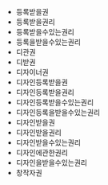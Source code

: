 - 등록받을권
- 등록받을권리
- 등록받을수있는권리
- 등록을받을수있는권리
- 디관권
- 디받권
- 디자이너권
- 디자인등록받을권
- 디자인등록받을권리
- 디자인등록받을수있는권리
- 디자인등록을받을수있는권리
- 디자인받을권
- 디자인받을권리
- 디자인받을수있는권리
- 디자인에관한권리
- 디자인을받을수있는권리
- 창작자권

